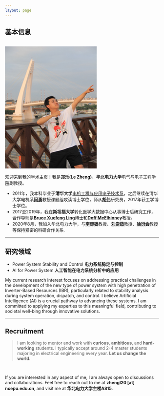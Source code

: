 ```yaml
---
layout: page
---
```


## 基本信息
<br>

<img src="/images/lzheng.jpg" class="floatpic" width="300" height="400">


欢迎来到我的学术主页！我是**郑乐(Le Zheng)**，**华北电力大学**[电气与电子工程学院](https://electric.ncepu.edu.cn/)副教授。
- 2011年，我本科毕业于**清华大学**[电机工程与应用电子技术系](https://www.eea.tsinghua.edu.cn/)，之后继续在清华大学电机系[**闵勇**](https://www.eea.tsinghua.edu.cn/faculties/ymin.htm)教授课题组攻读博士学位，师从[**胡伟**](https://www.eea.tsinghua.edu.cn/faculties/whu.htm)研究员，2017年获工学博士学位。 
- 2017至2019年，我在**斯坦福大学**转化医学大数据中心从事博士后研究工作，合作导师是[**Bruce Xuefeng Ling**](https://biox.stanford.edu/people/bruce-ling)博士和[**Doff McElhinney**](https://med.stanford.edu/profiles/doff-mcelhinney)教授。 
- 2020年8月，我加入华北电力大学，与[**李庚银**](https://electric.ncepu.edu.cn/szdw/xyjj6/dwyjs/index.htm/)教授、[**刘崇茹**](https://www.liucrgroup.com/)教授、[**徐衍会**](https://electric.ncepu.edu.cn/szdw/xyjj6/dlxtyjs/index.htm/)教授等保持紧密的科研合作关系. 

---

## 研究领域

- Power System Stability and Control **电力系统稳定与控制**
- AI for Power System **人工智能在电力系统分析中的应用**


My current research interest focuses on addressing practical challenges in the development of the new type of power system with high penetration of Inverter-Based Resources (IBR), particularly related to stability analysis during system operation, dispatch, and control. I believe Artificial Intelligence (AI) is a crucial pathway to advancing these systems. I am committed to applying my experties to this meaningful field, contributing to societal well-bing through innovative solutions.

---

## Recruitment

> I am looking to mentor and work with **curious**, **ambitious**, and **hard-working** students. I typically accept around 2-4 master students majoring in electrical engineering every year. **Let us change the world.**

<br>

If you are interested in any aspect of me, I am always open to discussions and collaborations. Feel free to reach out to me at **zhengl20 [at] ncepu.edu.cn**, and visit me at **华北电力大学主楼A815**.



